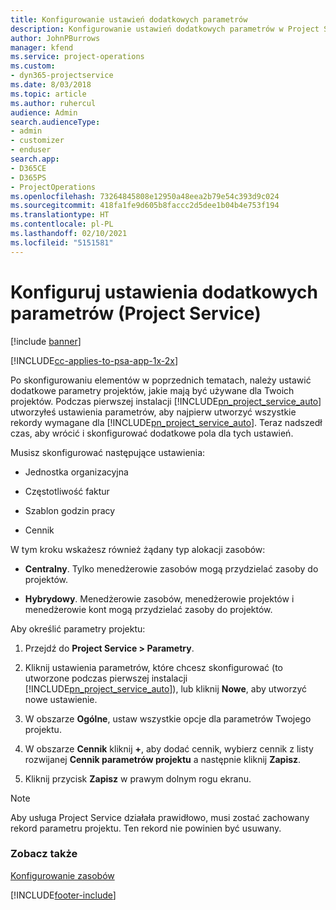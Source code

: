 ```yaml
---
title: Konfigurowanie ustawień dodatkowych parametrów
description: Konfigurowanie ustawień dodatkowych parametrów w Project Service
author: JohnPBurrows
manager: kfend
ms.service: project-operations
ms.custom:
- dyn365-projectservice
ms.date: 8/03/2018
ms.topic: article
ms.author: ruhercul
audience: Admin
search.audienceType:
- admin
- customizer
- enduser
search.app:
- D365CE
- D365PS
- ProjectOperations
ms.openlocfilehash: 73264845808e12950a48eea2b79e54c393d9c024
ms.sourcegitcommit: 418fa1fe9d605b8faccc2d5dee1b04b4e753f194
ms.translationtype: HT
ms.contentlocale: pl-PL
ms.lasthandoff: 02/10/2021
ms.locfileid: "5151581"
---
```

# <a name="configure-additional-parameter-settings-project-service"></a>Konfiguruj ustawienia dodatkowych parametrów (Project Service)

[!include [banner](../includes/psa-now-project-operations.md)]

[!INCLUDE[cc-applies-to-psa-app-1x-2x](../includes/cc-applies-to-psa-app-1x-2x.md)]

Po skonfigurowaniu elementów w poprzednich tematach, należy ustawić dodatkowe parametry projektów, jakie mają być używane dla Twoich projektów. Podczas pierwszej instalacji [!INCLUDE[pn_project_service_auto](../includes/pn-project-service-auto.md)] utworzyłeś ustawienia parametrów, aby najpierw utworzyć wszystkie rekordy wymagane dla [!INCLUDE[pn_project_service_auto](../includes/pn-project-service-auto.md)]. Teraz nadszedł czas, aby wrócić i skonfigurować dodatkowe pola dla tych ustawień.  
  
 Musisz skonfigurować następujące ustawienia:  
  
-   Jednostka organizacyjna  
  
-   Częstotliwość faktur  
  
-   Szablon godzin pracy  
  
-   Cennik  
 
W tym kroku wskażesz również żądany typ alokacji zasobów:  
  
- **Centralny**. Tylko menedżerowie zasobów mogą przydzielać zasoby do projektów.  
  
- **Hybrydowy**. Menedżerowie zasobów, menedżerowie projektów i menedżerowie kont mogą przydzielać zasoby do projektów.  
  
 
Aby określić parametry projektu:  
  
1. Przejdź do **Project Service > Parametry**.  
  
2. Kliknij ustawienia parametrów, które chcesz skonfigurować (to utworzone podczas pierwszej instalacji [!INCLUDE[pn_project_service_auto](../includes/pn-project-service-auto.md)]), lub kliknij **Nowe**, aby utworzyć nowe ustawienie.  
  
3. W obszarze **Ogólne**, ustaw wszystkie opcje dla parametrów Twojego projektu.  
  
4. W obszarze **Cennik** kliknij **+**, aby dodać cennik, wybierz cennik z listy rozwijanej **Cennik parametrów projektu** a następnie kliknij **Zapisz**.  
  
5. Kliknij przycisk **Zapisz** w prawym dolnym rogu ekranu.  

> [!NOTE]
> Aby usługa Project Service działała prawidłowo, musi zostać zachowany rekord parametru projektu. Ten rekord nie powinien być usuwany.

### <a name="see-also"></a>Zobacz także  
 [Konfigurowanie zasobów](../psa/set-up-resources.md)


[!INCLUDE[footer-include](../includes/footer-banner.md)]